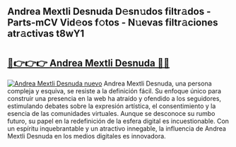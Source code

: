 ## Andrea Mextli Desnuda D𝚎sn𝚞dos filtr𝚊dos - Parts-mCV Vid𝚎os f𝚘tos - N𝚞evas filtr𝚊ciones atr𝚊ctivas t8wY1

# <h2><a href="http://mbczmi.tromn.icu/?c=Andrea+Mextli+Desnuda">🔗👉👉👉 Andrea Mextli Desnuda 🔗🔗</a></h2>

[![Andrea Mextli Desnuda nuevo](https://i.imgur.com/pEAQMta.gif)](http://mbczmi.tromn.icu/?c=Andrea+Mextli+Desnuda)
Andrea Mextli Desnuda, una persona compleja y esquiva, se resiste a la definición fácil. Su enfoque único para construir una presencia en la web ha atraído y ofendido a los seguidores, estimulando debates sobre la expresión artística, el consentimiento y la esencia de las comunidades virtuales. Aunque se desconoce su rumbo futuro, su papel en la redefinición de la esfera digital es incuestionable. Con un espíritu inquebrantable y un atractivo innegable, la influencia de Andrea Mextli Desnuda en los medios digitales es innovadora.
